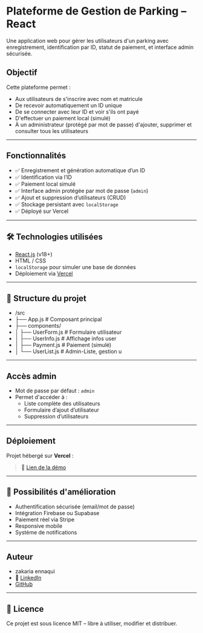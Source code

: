 # Plateforme de Gestion de Parking – React

Une application web pour gérer les utilisateurs d'un parking avec enregistrement, identification par ID, statut de paiement, et interface admin sécurisée.

## Objectif

Cette plateforme permet :

- Aux utilisateurs de s'inscrire avec nom et matricule
- De recevoir automatiquement un ID unique
- De se connecter avec leur ID et voir s'ils ont payé
- D'effectuer un paiement local (simulé)
- À un administrateur (protégé par mot de passe) d'ajouter, supprimer et consulter tous les utilisateurs

---

## Fonctionnalités

- ✅ Enregistrement et génération automatique d’un ID
- ✅ Identification via l’ID
- ✅ Paiement local simulé
- ✅ Interface admin protégée par mot de passe (`admin`)
- ✅ Ajout et suppression d’utilisateurs (CRUD)
- ✅ Stockage persistant avec `localStorage`
- ✅ Déployé sur Vercel

---

## 🛠️ Technologies utilisées

- [React.js](https://reactjs.org/) (v18+)
- HTML / CSS
- `localStorage` pour simuler une base de données
- Déploiement via [Vercel](https://vercel.com)

---

## 📁 Structure du projet

- /src
- ├── App.js # Composant principal
- ├── components/
- │ ├── UserForm.js # Formulaire utilisateur
- │ ├── UserInfo.js # Affichage infos user
- │ ├── Payment.js # Paiement (simulé)
- │ └── UserList.js # Admin-Liste, gestion u

---

## Accès admin

- Mot de passe par défaut : `admin`
- Permet d'accéder à :
  - Liste complète des utilisateurs
  - Formulaire d’ajout d’utilisateur
  - Suppression d’utilisateurs

---

## Déploiement

Projet hébergé sur **Vercel** :

> 🔗 [Lien de la démo](https://parking-platform-two.vercel.app)

---

## 🧩 Possibilités d'amélioration

- Authentification sécurisée (email/mot de passe)
- Intégration Firebase ou Supabase
- Paiement réel via Stripe
- Responsive mobile
- Système de notifications

---

## Auteur
- zakaria ennaqui
- 🔗 [LinkedIn](https://www.linkedin.com/in/zakaria-ennaqui-990883362)
- [GitHub](https://github.com/zakariaennaqui)

---

## 📜 Licence

Ce projet est sous licence MIT – libre à utiliser, modifier et distribuer.
